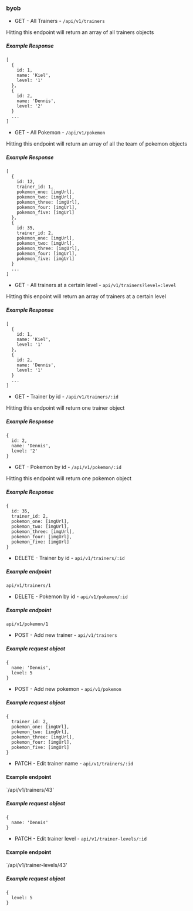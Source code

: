 ### byob

* GET - All Trainers - ```/api/v1/trainers```

Hitting this endpoint will return an array of all trainers objects

##### Example Response
```
[
  {
    id: 1,
    name: 'Kiel',
    level: '1'
  },
  {
    id: 2,
    name: 'Dennis',
    level: '2'
  }
  ...
]
```

* GET - All Pokemon - ```/api/v1/pokemon```

Hitting this endpoint will return an array of all the team of pokemon objects

##### Example Response
```
[
  {
    id: 12,
    trainer_id: 1,
    pokemon_one: [imgUrl],
    pokemon_two: [imgUrl],
    pokemon_three: [imgUrl],
    pokemon_four: [imgUrl],
    pokemon_five: [imgUrl]
  },
  {
    id: 35,
    trainer_id: 2,
    pokemon_one: [imgUrl],
    pokemon_two: [imgUrl],
    pokemon_three: [imgUrl],
    pokemon_four: [imgUrl],
    pokemon_five: [imgUrl]
  }
  ...
]
```
    
* GET - All trainers at a certain level - ```api/v1/trainers?level=:level```

Hitting this enpoint will return an array of trainers at a certain level

##### Example Response
```
[
  {
    id: 1,
    name: 'Kiel',
    level: '1'
  },
  {
    id: 2,
    name: 'Dennis',
    level: '1'
  }
  ...
]
```
    
* GET - Trainer by id - ```/api/v1/trainers/:id```

Hitting this endpoint will return one trainer object

##### Example Response

```
{
  id: 2,
  name: 'Dennis',
  level: '2'
}
```

* GET - Pokemon by id - ```/api/v1/pokemon/:id```

Hitting this endpoint will return one pokemon object

##### Example Response

```
{
  id: 35,
  trainer_id: 2,
  pokemon_one: [imgUrl],
  pokemon_two: [imgUrl],
  pokemon_three: [imgUrl],
  pokemon_four: [imgUrl],
  pokemon_five: [imgUrl]
}
```

* DELETE - Trainer by id - ```api/v1/trainers/:id```

##### Example endpoint

`api/v1/trainers/1`


* DELETE - Pokemon by id - ```api/v1/pokemon/:id```

##### Example endpoint

`api/v1/pokemon/1`

* POST - Add new trainer - ```api/v1/trainers```

##### Example request object
```
{
  name: 'Dennis',
  level: 5
}
```

* POST - Add new pokemon - ```api/v1/pokemon```

##### Example request object
```
{
  trainer_id: 2,
  pokemon_one: [imgUrl],
  pokemon_two: [imgUrl],
  pokemon_three: [imgUrl],
  pokemon_four: [imgUrl],
  pokemon_five: [imgUrl]
}
```

* PATCH - Edit trainer name - ```api/v1/trainers/:id```

#### Example endpoint

`/api/v1/trainers/43'

##### Example request object
```
{
  name: 'Dennis'
}
```

* PATCH - Edit trainer level - ```api/v1/trainer-levels/:id```

#### Example endpoint

`/api/v1/trainer-levels/43'

##### Example request object
```
{
  level: 5
}
```

